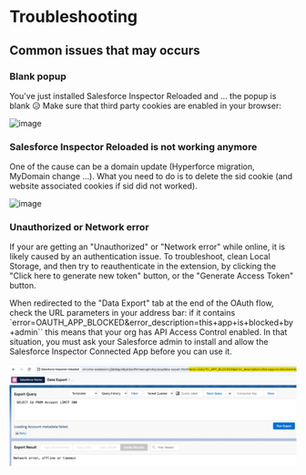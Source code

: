 # Troubleshooting

## Common issues that may occurs

### Blank popup

You've just installed Salesforce Inspector Reloaded and ... the popup is blank 😥
Make sure that third party cookies are enabled in your browser:

![image](https://github.com/tprouvot/Salesforce-Inspector-reloaded/assets/35368290/503852db-37fd-48fb-9a83-f3008a1be9f1)

### Salesforce Inspector Reloaded is not working anymore

One of the cause can be a domain update (Hyperforce migration, MyDomain change ...).
What you need to do is to delete the sid cookie (and website associated cookies if sid did not worked).

![image](https://github.com/tprouvot/Salesforce-Inspector-reloaded/assets/35368290/637656f6-fcb0-4419-b2da-98853049c473)

### Unauthorized or Network error

If your are getting an "Unauthorized" or "Network error" while online, it is likely caused by an authentication issue.
To troubleshoot, clean Local Storage, and then try to reauthenticate in the extension, by clicking the "Click here to generate new token" button, or the "Generate Access Token" button.

When redirected to the "Data Export" tab at the end of the OAuth flow, check the URL parameters in your address bar: if it contains `error=OAUTH_APP_BLOCKED&error_description=this+app+is+blocked+by+admin`` this means that your org has API Access Control enabled. In that situation, you must ask your Salesforce admin to install and allow the Salesforce Inspector Connected App before you can use it.

![image](docs/screenshots/oauthError.png)
